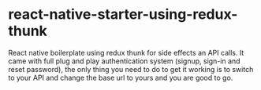 # react-native-starter-using-redux-thunk
React native boilerplate using redux thunk for side effects an API calls. It came with full plug and play authentication system (signup, sign-in and reset password), the only thing you need to do to get it working is to switch to your API and change the base url to yours and you are good to go.
